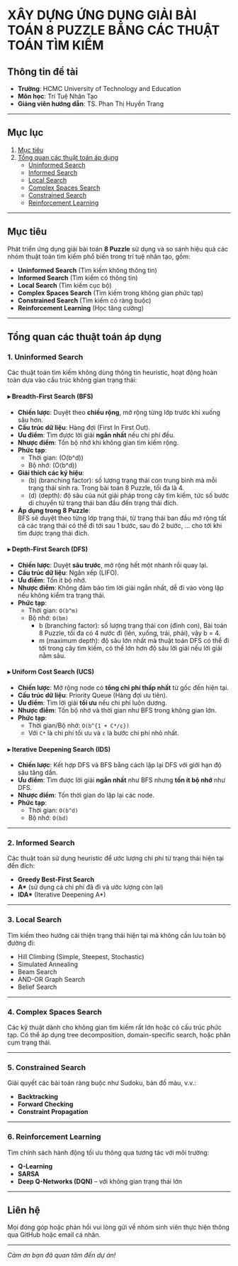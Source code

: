 # XÂY DỰNG ỨNG DỤNG GIẢI BÀI TOÁN 8 PUZZLE BẰNG CÁC THUẬT TOÁN TÌM KIẾM

## Thông tin đề tài
- **Trường**: HCMC University of Technology and Education  
- **Môn học**: Trí Tuệ Nhân Tạo  
- **Giảng viên hướng dẫn**: TS. Phan Thị Huyền Trang

---

## Mục lục
1. [Mục tiêu](#mục-tiêu)  
2. [Tổng quan các thuật toán áp dụng](#tổng-quan-các-thuật-toán-áp-dụng)  
   - [Uninformed Search](#1-uninformed-search)  
   - [Informed Search](#2-informed-search)  
   - [Local Search](#3-local-search)  
   - [Complex Spaces Search](#4-complex-spaces-search)  
   - [Constrained Search](#5-constrained-search)  
   - [Reinforcement Learning](#6-reinforcement-learning)

---

## Mục tiêu  
Phát triển ứng dụng giải bài toán **8 Puzzle** sử dụng và so sánh hiệu quả các nhóm thuật toán tìm kiếm phổ biến trong trí tuệ nhân tạo, gồm:

- **Uninformed Search** (Tìm kiếm không thông tin)  
- **Informed Search** (Tìm kiếm có thông tin)  
- **Local Search** (Tìm kiếm cục bộ)  
- **Complex Spaces Search** (Tìm kiếm trong không gian phức tạp)  
- **Constrained Search** (Tìm kiếm có ràng buộc)  
- **Reinforcement Learning** (Học tăng cường)

---

## Tổng quan các thuật toán áp dụng  

### 1. Uninformed Search  
Các thuật toán tìm kiếm không dùng thông tin heuristic, hoạt động hoàn toàn dựa vào cấu trúc không gian trạng thái:

#### ▸ Breadth-First Search (BFS)
- **Chiến lược**: Duyệt theo **chiều rộng**, mở rộng từng lớp trước khi xuống sâu hơn.
- **Cấu trúc dữ liệu**: Hàng đợi (First In First Out).
- **Ưu điểm**: Tìm được lời giải **ngắn nhất** nếu chi phí đều.
- **Nhược điểm**: Tốn bộ nhớ khi không gian tìm kiếm rộng.
- **Phức tạp**:
  - Thời gian: \(O(b^d)\)  
  - Bộ nhớ: \(O(b^d)\)
- **Giải thích các ký hiệu**:
  - \(b\) (branching factor): số lượng trạng thái con trung bình mà mỗi trạng thái sinh ra. Trong bài toán 8 Puzzle, tối đa là 4.
  - \(d\) (depth): độ sâu của nút giải pháp trong cây tìm kiếm, tức số bước di chuyển từ trạng thái ban đầu đến trạng thái đích.
- **Áp dụng trong 8 Puzzle**:  
  BFS sẽ duyệt theo từng lớp trạng thái, từ trạng thái ban đầu mở rộng tất cả các trạng thái có thể đi tới sau 1 bước, sau đó 2 bước, ... cho tới khi tìm được trạng thái đích.

#### ▸ Depth-First Search (DFS)
- **Chiến lược**: Duyệt **sâu trước**, mở rộng hết một nhánh rồi quay lại.
- **Cấu trúc dữ liệu**: Ngăn xếp (LIFO).
- **Ưu điểm**: Tốn ít bộ nhớ.
- **Nhược điểm**: Không đảm bảo tìm lời giải ngắn nhất, dễ đi vào vòng lặp nếu không kiểm tra trạng thái.
- **Phức tạp**:
  - Thời gian: `O(b^m)`  
  - Bộ nhớ: `O(bm)`
       - b (branching factor): số lượng trạng thái con (đỉnh con), Bài toán 8 Puzzle, tối đa có 4 nước đi (lên, xuống, trái, phải), vậy b = 4.
       - m (maximum depth): độ sâu lớn nhất mà thuật toán DFS có thể đi tới trong cây tìm kiếm, có thể lớn hơn độ sâu lời giải nếu lời giải nằm sâu.

#### ▸ Uniform Cost Search (UCS)
- **Chiến lược**: Mở rộng node có **tổng chi phí thấp nhất** từ gốc đến hiện tại.
- **Cấu trúc dữ liệu**: Priority Queue (Hàng đợi ưu tiên).
- **Ưu điểm**: Tìm lời giải **tối ưu** nếu chi phí luôn dương.
- **Nhược điểm**: Tốn bộ nhớ và thời gian như BFS trong không gian lớn.
- **Phức tạp**:
  - Thời gian/Bộ nhớ: `O(b^{1 + C*/ε})`  
  - Với `C*` là chi phí tối ưu và `ε` là bước chi phí nhỏ nhất.

#### ▸ Iterative Deepening Search (IDS)
- **Chiến lược**: Kết hợp DFS và BFS bằng cách lặp lại DFS với giới hạn độ sâu tăng dần.
- **Ưu điểm**: Tìm được lời giải **ngắn nhất** như BFS nhưng **tốn ít bộ nhớ** như DFS.
- **Nhược điểm**: Tốn thời gian do lặp lại các node.
- **Phức tạp**:
  - Thời gian: `O(b^d)`  
  - Bộ nhớ: `O(bd)`

---

### 2. Informed Search  
Các thuật toán sử dụng heuristic để ước lượng chi phí từ trạng thái hiện tại đến đích:

- **Greedy Best-First Search**
- **A\*** (sử dụng cả chi phí đã đi và ước lượng còn lại)
- **IDA\*** (Iterative Deepening A*)

---

### 3. Local Search  
Tìm kiếm theo hướng cải thiện trạng thái hiện tại mà không cần lưu toàn bộ đường đi:

- Hill Climbing (Simple, Steepest, Stochastic)
- Simulated Annealing
- Beam Search
- AND-OR Graph Search
- Belief Search

---

### 4. Complex Spaces Search  
Các kỹ thuật dành cho không gian tìm kiếm rất lớn hoặc có cấu trúc phức tạp. Có thể áp dụng tree decomposition, domain-specific search, hoặc phân cụm trạng thái.

---

### 5. Constrained Search  
Giải quyết các bài toán ràng buộc như Sudoku, bản đồ màu, v.v.:

- **Backtracking**
- **Forward Checking**
- **Constraint Propagation**

---

### 6. Reinforcement Learning  
Tìm chính sách hành động tối ưu thông qua tương tác với môi trường:

- **Q-Learning**
- **SARSA**
- **Deep Q-Networks (DQN)** – với không gian trạng thái lớn

---

## Liên hệ
Mọi đóng góp hoặc phản hồi vui lòng gửi về nhóm sinh viên thực hiện thông qua GitHub hoặc email cá nhân.

---

*Cảm ơn bạn đã quan tâm đến dự án!*
